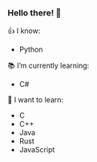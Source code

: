 ### Hello there! 👋

👍 I know: 
* Python

📚 I’m currently learning: 
* C#

🤔 I want to learn: 
* C
* C++
* Java
* Rust
* JavaScript
